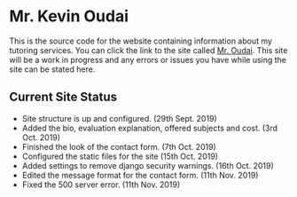 # Mr. Kevin Oudai
This is the source code for the website containing information about my tutoring services. You can click the link to the site called [Mr. Oudai](http://mroudai.pythonanywhere.com/). This site will be a work in progress and any errors or issues you have while using the site can be stated here.

## Current Site Status

  * Site structure is up and configured. (29th Sept. 2019)
  * Added the bio, evaluation explanation, offered subjects and cost. (3rd Oct. 2019)
  * Finished the look of the contact form. (7th Oct. 2019)
  * Configured the static files for the site (15th Oct. 2019)
  * Added settings to remove django security warnings. (16th Oct. 2019)
  * Edited the message format for the contact form. (11th Nov. 2019)
  * Fixed the 500 server error. (11th Nov. 2019)
 
